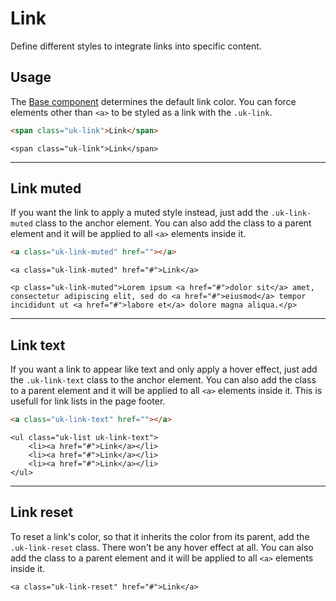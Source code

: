 # Link

<p class="uk-text-lead">Define different styles to integrate links into specific content.</p>

## Usage

The [Base component](base.md) determines the default link color. You can force elements other than `<a>` to be styled as a link with the `.uk-link`.

```html
<span class="uk-link">Link</span>
```

```example
<span class="uk-link">Link</span>
```

***

## Link muted

If you want the link to apply a muted style instead, just add the `.uk-link-muted` class to the anchor element. You can also add the class to a parent element and it will be applied to all `<a>` elements inside it.

```html
<a class="uk-link-muted" href=""></a>
```

```example
<a class="uk-link-muted" href="#">Link</a>

<p class="uk-link-muted">Lorem ipsum <a href="#">dolor sit</a> amet, consectetur adipiscing elit, sed do <a href="#">eiusmod</a> tempor incididunt ut <a href="#">labore et</a> dolore magna aliqua.</p>
```

***

## Link text

If you want a link to appear like text and only apply a hover effect, just add the `.uk-link-text` class to the anchor element. You can also add the class to a parent element and it will be applied to all `<a>` elements inside it. This is usefull for link lists in the page footer.

```html
<a class="uk-link-text" href=""></a>
```

```example
<ul class="uk-list uk-link-text">
    <li><a href="#">Link</a></li>
    <li><a href="#">Link</a></li>
    <li><a href="#">Link</a></li>
</ul>
```

***

## Link reset

To reset a link's color, so that it inherits the color from its parent, add the `.uk-link-reset` class. There won't be any hover effect at all. You can also add the class to a parent element and it will be applied to all `<a>` elements inside it.

```example
<a class="uk-link-reset" href="#">Link</a>
```
